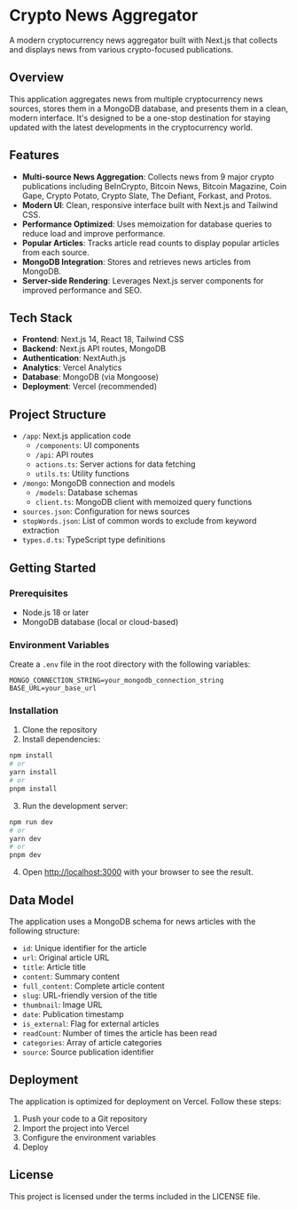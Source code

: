 # Crypto News Aggregator

A modern cryptocurrency news aggregator built with Next.js that collects and displays news from various crypto-focused publications.

## Overview

This application aggregates news from multiple cryptocurrency news sources, stores them in a MongoDB database, and presents them in a clean, modern interface. It's designed to be a one-stop destination for staying updated with the latest developments in the cryptocurrency world.

## Features

- **Multi-source News Aggregation**: Collects news from 9 major crypto publications including BeInCrypto, Bitcoin News, Bitcoin Magazine, Coin Gape, Crypto Potato, Crypto Slate, The Defiant, Forkast, and Protos.
- **Modern UI**: Clean, responsive interface built with Next.js and Tailwind CSS.
- **Performance Optimized**: Uses memoization for database queries to reduce load and improve performance.
- **Popular Articles**: Tracks article read counts to display popular articles from each source.
- **MongoDB Integration**: Stores and retrieves news articles from MongoDB.
- **Server-side Rendering**: Leverages Next.js server components for improved performance and SEO.

## Tech Stack

- **Frontend**: Next.js 14, React 18, Tailwind CSS
- **Backend**: Next.js API routes, MongoDB
- **Authentication**: NextAuth.js
- **Analytics**: Vercel Analytics
- **Database**: MongoDB (via Mongoose)
- **Deployment**: Vercel (recommended)

## Project Structure

- `/app`: Next.js application code
  - `/components`: UI components
  - `/api`: API routes
  - `actions.ts`: Server actions for data fetching
  - `utils.ts`: Utility functions
- `/mongo`: MongoDB connection and models
  - `/models`: Database schemas
  - `client.ts`: MongoDB client with memoized query functions
- `sources.json`: Configuration for news sources
- `stopWords.json`: List of common words to exclude from keyword extraction
- `types.d.ts`: TypeScript type definitions

## Getting Started

### Prerequisites

- Node.js 18 or later
- MongoDB database (local or cloud-based)

### Environment Variables

Create a `.env` file in the root directory with the following variables:

```
MONGO_CONNECTION_STRING=your_mongodb_connection_string
BASE_URL=your_base_url
```

### Installation

1. Clone the repository
2. Install dependencies:

```bash
npm install
# or
yarn install
# or
pnpm install
```

3. Run the development server:

```bash
npm run dev
# or
yarn dev
# or
pnpm dev
```

4. Open [http://localhost:3000](http://localhost:3000) with your browser to see the result.

## Data Model

The application uses a MongoDB schema for news articles with the following structure:

- `id`: Unique identifier for the article
- `url`: Original article URL
- `title`: Article title
- `content`: Summary content
- `full_content`: Complete article content
- `slug`: URL-friendly version of the title
- `thumbnail`: Image URL
- `date`: Publication timestamp
- `is_external`: Flag for external articles
- `readCount`: Number of times the article has been read
- `categories`: Array of article categories
- `source`: Source publication identifier

## Deployment

The application is optimized for deployment on Vercel. Follow these steps:

1. Push your code to a Git repository
2. Import the project into Vercel
3. Configure the environment variables
4. Deploy

## License

This project is licensed under the terms included in the LICENSE file.

